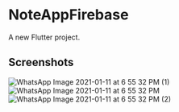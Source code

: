 # NoteAppFirebase

A new Flutter project.

## Screenshots
![WhatsApp Image 2021-01-11 at 6 55 32 PM (1)](https://user-images.githubusercontent.com/60035156/104188301-09432400-543f-11eb-8ece-97555e0c79cf.jpeg) ![WhatsApp Image 2021-01-11 at 6 55 32 PM](https://user-images.githubusercontent.com/60035156/104188303-09dbba80-543f-11eb-8e8f-8cbf344980e6.jpeg) ![WhatsApp Image 2021-01-11 at 6 55 32 PM (2)](https://user-images.githubusercontent.com/60035156/104188297-0811f700-543f-11eb-9c1a-11b7fd4c631b.jpeg)
